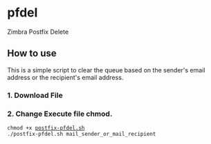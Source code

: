 # pfdel
Zimbra Postfix Delete
<h2>How to use</h2>
<p>This is a simple script to clear the queue based on the sender's email address or the recipient's email address.</p>
<h3>1. Download File</h3>
<h3>2. Change Execute file chmod.</h3>
<p><code>chmod +x&nbsp;<a class="Link--primary" title="postfix-pfdel.sh" href="https://github.com/habiebzain/pfdel/blob/main/postfix-pfdel.sh">postfix-pfdel.sh<br /></a>./postfix-pfdel.sh mail_sender_or_mail_recipient<a class="Link--primary" title="postfix-pfdel.sh" href="https://github.com/habiebzain/pfdel/blob/main/postfix-pfdel.sh"><br /></a></code></p>
